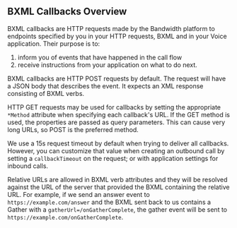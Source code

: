 ## BXML Callbacks Overview

BXML callbacks are HTTP requests made by the Bandwidth platform to endpoints specified by you in your HTTP requests, BXML and in your Voice application. Their purpose is to:
1. inform you of events that have happened in the call flow
2. receive instructions from your application on what to do next.

BXML callbacks are HTTP POST requests by default.  The request will have a JSON body that describes the event. It expects an XML response consisting of BXML verbs.

HTTP GET requests may be used for callbacks by setting the appropriate `*Method` attribute when specifying each callback's URL. If the GET method is used, the properties are passed as query parameters. This can cause very long URLs, so POST is the preferred method.

We use a 15s request timeout by default when trying to deliver all callbacks. However, you can customize that value when creating an outbound call by setting a `callbackTimeout` on the request; or with application settings for inbound calls.

Relative URLs are allowed in BXML verb attributes and they will be resolved against the URL of the server that provided the BXML containing the relative URL. For example, if we send an answer event to `https://example.com/answer` and the BXML sent back to us contains a Gather with a `gatherUrl=/onGatherComplete`, the gather event will be sent to `https://example.com/onGatherComplete`.
